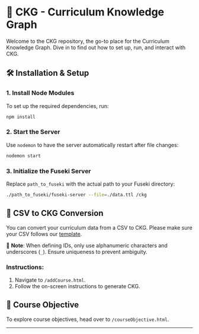 # 🚀 CKG - Curriculum Knowledge Graph 

Welcome to the CKG repository, the go-to place for the Curriculum Knowledge Graph. Dive in to find out how to set up, run, and interact with CKG.

## 🛠️ Installation & Setup

### 1. Install Node Modules
To set up the required dependencies, run:

```bash
npm install
```

### 2. Start the Server

Use `nodemon` to have the server automatically restart after file changes:

```bash
nodemon start
```

### 3. Initialize the Fuseki Server

Replace `path_to_fuseki` with the actual path to your Fuseki directory:

```bash
./path_to_fuseki/fuseki-server --file=./data.ttl /ckg
```

## 📄 CSV to CKG Conversion

You can convert your curriculum data from a CSV to CKG. Please make sure your CSV follows our [template](https://docs.google.com/spreadsheets/d/1jWGtx_d5HgPSjE8JtJPH2kJTfbcoSYhI--RJdIwgtL0/edit?usp=sharing). 

📌 **Note**: When defining IDs, only use alphanumeric characters and underscores (`_`). Ensure uniqueness to prevent ambiguity.

### Instructions:
1. Navigate to `/addCourse.html`.
2. Follow the on-screen instructions to generate CKG.

## 🎯 Course Objective

To explore course objectives, head over to `/courseObjective.html`.

---
